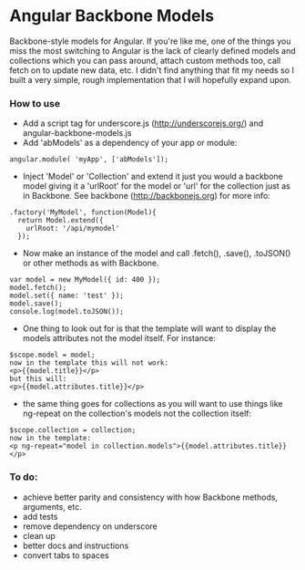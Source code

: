 # Angular Backbone Models

Backbone-style models for Angular. If you're like me, one of the things you miss the most switching
to Angular is the lack of clearly defined models and collections which you can pass around, attach
custom methods too, call fetch on to update new data, etc. I didn't find anything that fit my needs
so I built a very simple, rough implementation that I will hopefully expand upon.

### How to use
- Add a script tag for underscore.js (http://underscorejs.org/) and angular-backbone-models.js
- Add 'abModels' as a dependency of your app or module:
````
angular.module( 'myApp', ['abModels']);
````
- Inject 'Model' or 'Collection' and extend it just you would a backbone model giving it a 'urlRoot'
for the model or 'url' for the collection just as in Backbone. See backbone (http://backbonejs.org)
for more info:
````
.factory('MyModel', function(Model){
  return Model.extend({
	urlRoot: '/api/mymodel'
  });
````
- Now make an instance of the model and call .fetch(), .save(), .toJSON() or other methods as with Backbone.
````
var model = new MyModel({ id: 400 });
model.fetch();
model.set({ name: 'test' });
model.save();
console.log(model.toJSON());
````
- One thing to look out for is that the template will want to display the models attributes not the
model itself. For instance:
````
$scope.model = model;
now in the template this will not work:
<p>{{model.title}}</p>
but this will:
<p>{{model.attributes.title}}</p>
````
- the same thing goes for collections as you will want to use things like ng-repeat on the collection's
models not the collection itself:
````
$scope.collection = collection;
now in the template:
<p ng-repeat="model in collection.models">{{model.attributes.title}}</p>
````
### To do:
- achieve better parity and consistency with how Backbone methods, arguments, etc.
- add tests
- remove dependency on underscore
- clean up
- better docs and instructions
- convert tabs to spaces